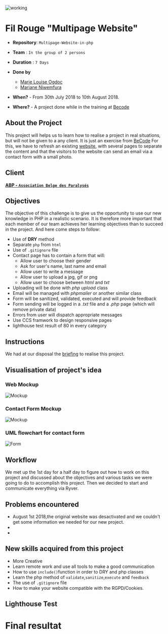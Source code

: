 ![working](http://www.usaclimi.it/Uploads/Documenti/work-in-progress.jpg)

# Fil Rouge "Multipage Website"

- **Repository**: `Multipage-Website-in-php`
- **Team** : `In the group of 2 persons`

- **Duration** : `7 Days`

- **Done by**  
  - [Marie Louise Ogdoc](https://github.com/OGlou7)
  - [Mariane Niwemfura](https://github.com/MarianeNiwe)

- **When?**
        - From 30th July 2018 to 10th August 2018.

- **Where?**
        - A project done while in the training at [Becode](https://github.com/becodeorg/)


## About the Project

This project will helps us to learn how to realise a project in real situations, but will not be given to a any client. It is just an exercise from [BeCode](https://github.com/becodeorg/)
For this, we have to refresh an existing [website](http://www.abpasbl.be/-AMV-asbl-Bruxelles-), with several pages to separate the content and that the visitors to the website can send an email via a contact form with a small photo.

## Client

[**ABP - `Association Belge des Paralysés`**](http://www.abpasbl.be/-AMV-asbl-Bruxelles-)

## Objectives

The objective of this challenge is to give us the opportunity to use our new knowledge in PHP in a realistic scenario. It is therefore more important that each member of our team achieves her learning objectives than to succeed in the project.
And here come steps to follow:
- Use of **DRY** method
- Separate `php` from `html`
- Use of `.gitignore` file 
- Contact page has to contain a form that will:
    * Allow user to choose their gender
    * Ask for user's name, last name and email
    * Allow user to write a message
    * Allow user to upload a jpg, gif or png
    * Allow user to choose between *html* and *txt* 
- Uploading will be done with *php upload* class
- Email will be managed with *phpmailer* or another similar class
- Form will be sanitized, validated, executed and will provide feedback
- Form sending will be logged in a *.txt* file and a *.php* page (which will remove private data)
- Errors from user will dispatch appropriate messages
- Use CCS framwork to design responsive pages
- lighthouse test result of 80 in every category

## Instructions

We had at our disposal the [briefing](https://github.com/becodeorg/Johnson2/tree/master/projets/multipage-website-in-php) to realise this project.


## Visualisation of project's idea

### Web Mockup
![Mockup](php/img/WebPageDraft.png)

### Contact Form Mockup
![Mockup](php/img/contactForm.png)

### UML flowchart for contact form
![Form](php/img/form(1)-Page-1.png)


## Workflow
We met up the 1st day for a half day to figure out how to work on this project and discussed about the objectives and various tasks we were going to do to accomplish this project. Then we decided to start and communicate everything via Ryver.

## Problems encountered

* August 1st 2018,the original website was desactivated and we couldn't get some information we needed for our new project.
*
*

##  New skills acquired from this project
* More Creative
* Learn remote work and use all tools to make a good communication
* How to use `include()`function in order to DRY and php classes
* Learn the php method of `validate`,`sanitize`,`execute` and `feedback`
* The use of `.gitignore` file
* How to make your website compatible with the RGPD/Cookies.

## Lighthouse Test



# Final resultat


